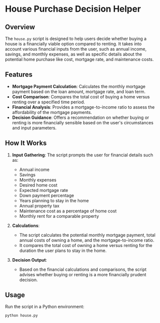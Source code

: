 # House Purchase Decision Helper

## Overview
The `house.py` script is designed to help users decide whether buying a house is a financially viable option compared to renting. It takes into account various financial inputs from the user, such as annual income, savings, and monthly expenses, as well as specific details about the potential home purchase like cost, mortgage rate, and maintenance costs.

## Features

- **Mortgage Payment Calculation**: Calculates the monthly mortgage payment based on the loan amount, mortgage rate, and loan term.
- **Cost Comparison**: Compares the total cost of buying a home versus renting over a specified time period.
- **Financial Analysis**: Provides a mortgage-to-income ratio to assess the affordability of the mortgage payments.
- **Decision Guidance**: Offers a recommendation on whether buying or renting is more financially sensible based on the user's circumstances and input parameters.

## How It Works

1. **Input Gathering**: The script prompts the user for financial details such as:
   - Annual income
   - Savings
   - Monthly expenses
   - Desired home cost
   - Expected mortgage rate
   - Down payment percentage
   - Years planning to stay in the home
   - Annual property tax
   - Maintenance cost as a percentage of home cost
   - Monthly rent for a comparable property

2. **Calculations**:
   - The script calculates the potential monthly mortgage payment, total annual costs of owning a home, and the mortgage-to-income ratio.
   - It compares the total cost of owning a home versus renting for the duration the user plans to stay in the home.

3. **Decision Output**:
   - Based on the financial calculations and comparisons, the script advises whether buying or renting is a more financially prudent decision.

## Usage

Run the script in a Python environment:

```bash
python house.py
